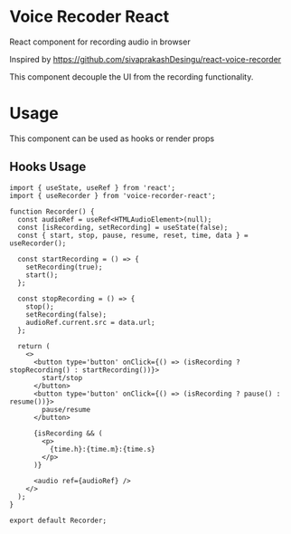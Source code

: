 # Voice Recoder React

React component for recording audio in browser

Inspired by https://github.com/sivaprakashDesingu/react-voice-recorder

This component decouple the UI from the recording functionality.

# Usage

This component can be used as hooks or render props

## Hooks Usage

```
import { useState, useRef } from 'react';
import { useRecorder } from 'voice-recorder-react';

function Recorder() {
  const audioRef = useRef<HTMLAudioElement>(null);
  const [isRecording, setRecording] = useState(false);
  const { start, stop, pause, resume, reset, time, data } = useRecorder();

  const startRecording = () => {
    setRecording(true);
    start();
  };

  const stopRecording = () => {
    stop();
    setRecording(false);
    audioRef.current.src = data.url;
  };

  return (
    <>
      <button type='button' onClick={() => (isRecording ? stopRecording() : startRecording())}>
        start/stop
      </button>
      <button type='button' onClick={() => (isRecording ? pause() : resume())}>
        pause/resume
      </button>

      {isRecording && (
        <p>
          {time.h}:{time.m}:{time.s}
        </p>
      )}

      <audio ref={audioRef} />
    </>
  );
}

export default Recorder;

```
